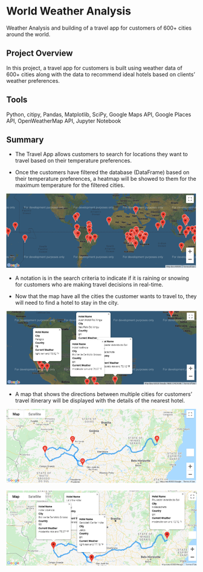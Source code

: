 # World Weather Analysis 
Weather Analysis and building of a travel app for customers of 600+ cities around the world.

## Project Overview
In this project, a travel app for customers is built using weather data of 600+ cities along with the data to recommend ideal hotels based on clients’ weather preferences.

## Tools
Python, citipy, Pandas, Matplotlib, SciPy, Google Maps API, Google Places API, OpenWeatherMap API, Jupyter Notebook

## Summary

- The Travel App allows customers to search for locations they want to travel based on their temperature preferences. 

- Once the customers have filtered the database (DataFrame) based on their temperature preferences, a heatmap will be showed to them for the maximum temperature 
for the filtered cities.


![alt text](image/map_markers.png)


- A notation is in the search criteria to indicate if it is raining or snowing for customers who are making travel decisions in real-time.

- Now that the map have all the cities the customer wants to travel to, they will need to find a hotel to stay in the city.



![alt text](image/WeatherPy_vacation_map.png)



- A map that shows the directions between multiple cities for customers’ travel itinerary will be displayed with the details of the nearest hotel.



![alt text](image/WeatherPy_travel_map.png)




![alt text](image/WeatherPy_travel_map_markers.png)
